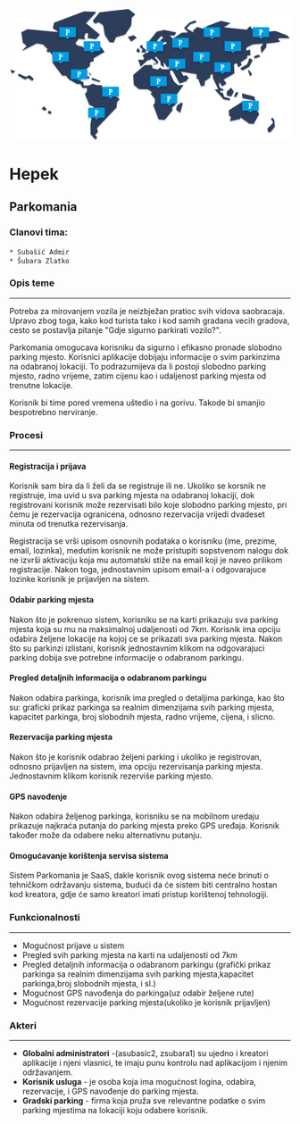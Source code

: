 <p align="center">
  <img src ="https://github.com/ooad-2016-2017/Hepek/blob/master/logo.png"/>
</p>

# Hepek

## Parkomania

### Clanovi tima:

	* Subašić Admir
	* Šubara Zlatko

### Opis teme
---

Potreba za mirovanjem vozila je neizbježan pratioc svih vidova saobracaja. Upravo zbog toga, 
kako kod turista tako i kod samih gradana vecih gradova, cesto se postavlja pitanje 
"Gdje sigurno parkirati vozilo?". 

Parkomania omogucava korisniku da sigurno i efikasno pronade slobodno parking mjesto. Korisnici
aplikacije dobijaju informacije o svim parkinzima na odabranoj lokaciji. To podrazumijeva da li postoji
slobodno parking mjesto, radno vrijeme, zatim cijenu kao i udaljenost parking mjesta od trenutne lokacije.

Korisnik bi time pored vremena uštedio i na gorivu. Takode bi smanjio bespotrebno nerviranje.

### Procesi

--- 

#### Registracija i prijava 

Korisnik sam bira da li želi da se registruje ili ne. Ukoliko se korsnik ne registruje, ima uvid u sva 
parking mjesta na odabranoj lokaciji, dok registrovani korisnik može rezervisati bilo koje slobodno parking
mjesto, pri čemu je rezervacija ogranicena, odnosno rezervacija vrijedi dvadeset minuta od trenutka rezervisanja.

Registracija se vrši upisom osnovnih podataka o korisniku (ime, prezime, email, lozinka), medutim korisnik ne može
pristupiti sopstvenom nalogu dok ne izvrši aktivaciju koja mu automatski stiže na email koji je naveo prilikom
registracije. Nakon toga, jednostavnim upisom email-a i odgovarajuce lozinke korisnik je prijavljen na sistem.

#### Odabir parking mjesta

Nakon što je pokrenuo sistem, korisniku se na karti prikazuju sva parking mjesta koja su mu na maksimalnoj udaljenosti
od 7km. Korisnik ima opciju odabira željene lokacije na kojoj ce se prikazati sva parking mjesta. Nakon što su parkinzi
izlistani, korisnik jednostavnim klikom na odgovarajuci parking dobija sve potrebne informacije o odabranom parkingu.

#### Pregled detaljnih informacija o odabranom parkingu

Nakon odabira parkinga, korisnik ima pregled o detaljima parkinga, kao što su: graficki prikaz parkinga sa realnim dimenzijama 
svih parking mjesta, kapacitet parkinga, broj slobodnih mjesta, 
radno vrijeme, cijena, i slicno.


#### Rezervacija parking mjesta

Nakon što je korisnik odabrao željeni parking i ukoliko je registrovan, odnosno prijavljen na sistem, ima opciju rezervisanja
parking mjesta. Jednostavnim klikom korisnik rezerviše parking mjesto.

#### GPS navođenje

Nakon odabira željenog parkinga, korisniku se na mobilnom uredaju prikazuje najkraća putanja do parking mjesta preko GPS uređaja.
Korisnik također može da odabere neku alternativnu putanju.

#### Omogućavanje korištenja servisa sistema


Sistem Parkomania je SaaS, dakle korisnik ovog sistema neće brinuti o tehničkom održavanju sistema, 
budući da će sistem biti centralno hostan kod kreatora, gdje će samo kreatori imati pristup korištenoj tehnologiji.

### Funkcionalnosti

---

* Mogućnost prijave u sistem
* Pregled svih parking mjesta na karti na udaljenosti od 7km 
* Pregled detaljnih informacija o odabranom parkingu (grafički prikaz parkinga sa realnim dimenzijama svih parking mjesta,kapacitet parkinga,broj slobodnih mjesta, i sl.)	
* Mogućnost GPS navođenja do parkinga(uz odabir željene rute)
* Mogućnost rezervacije parking mjesta(ukoliko je korisnik prijavljen) 


### Akteri

---

* **Globalni administratori** -(asubasic2, zsubara1) su ujedno i kreatori aplikacije i njeni vlasnici, te imaju punu kontrolu nad aplikacijom i njenim održavanjem.
* **Korisnik usluga** - je osoba koja ima mogućnost logina, odabira, rezervacije, i GPS navođenje do parking mjesta.
* **Gradski parking** - firma koja pruža sve relevantne podatke o svim parking mjestima na lokaciji koju odabere korisnik.



